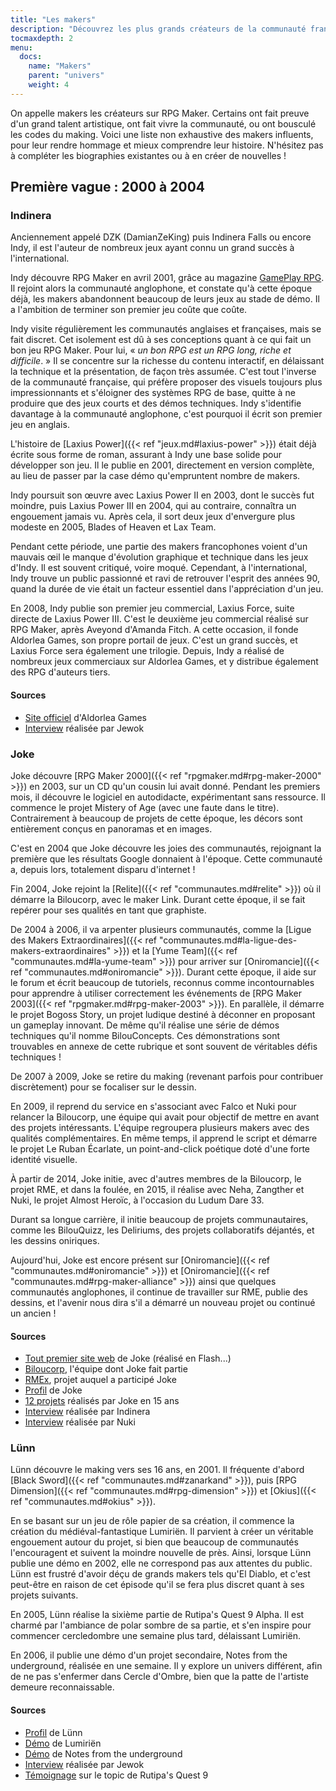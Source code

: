 ```yaml
---
title: "Les makers"
description: "Découvrez les plus grands créateurs de la communauté française RPG Maker, à travers toute son histoire et jusqu'à aujourd'hui."
tocmaxdepth: 2
menu:
  docs:
    name: "Makers"
    parent: "univers"
    weight: 4
---
```


On appelle makers les créateurs sur RPG Maker. Certains ont fait preuve d'un grand talent artistique, ont fait vivre la communauté, ou ont bousculé les codes du making. Voici une liste non exhaustive des makers influents, pour leur rendre hommage et mieux comprendre leur histoire. N'hésitez pas à compléter les biographies existantes ou à en créer de nouvelles !

## Première vague : 2000 à 2004

### Indinera

Anciennement appelé DZK (DamianZeKing) puis Indinera Falls ou encore Indy, il est l'auteur de nombreux jeux ayant connu un grand succès à l'international.

Indy découvre RPG Maker en avril 2001, grâce au magazine [GamePlay RPG](https://fr.wikipedia.org/wiki/GamePlay_RPG). Il rejoint alors la communauté anglophone, et constate qu'à cette époque déjà, les makers abandonnent beaucoup de leurs jeux au stade de démo. Il a l'ambition de terminer son premier jeu coûte que coûte.

Indy visite régulièrement les communautés anglaises et françaises, mais se fait discret. Cet isolement est dû à ses conceptions quant à ce qui fait un bon jeu RPG Maker. Pour lui, « *un bon RPG est un RPG long, riche et difficile*. » Il se concentre sur la richesse du contenu interactif, en délaissant la technique et la présentation, de façon très assumée. C'est tout l'inverse de la communauté française, qui préfère proposer des visuels toujours plus impressionnants et s'éloigner des systèmes RPG de base, quitte à ne produire que des jeux courts et des démos techniques. Indy s'identifie davantage à la communauté anglophone, c'est pourquoi il écrit son premier jeu en anglais.

L'histoire de [Laxius Power]({{< ref "jeux.md#laxius-power" >}}) était déjà écrite sous forme de roman, assurant à Indy une base solide pour développer son jeu. Il le publie en 2001, directement en version complète, au lieu de passer par la case démo qu'empruntent nombre de makers.

Indy poursuit son œuvre avec Laxius Power II en 2003, dont le succès fut moindre, puis Laxius Power III en 2004, qui au contraire, connaîtra un engouement jamais vu. Après cela, il sort deux jeux d'envergure plus modeste en 2005, Blades of Heaven et Lax Team.

Pendant cette période, une partie des makers francophones voient d'un mauvais œil le manque d'évolution graphique et technique dans les jeux d'Indy. Il est souvent critiqué, voire moqué. Cependant, à l'international, Indy trouve un public passionné et ravi de retrouver l'esprit des années 90, quand la durée de vie était un facteur essentiel dans l'appréciation d'un jeu.

En 2008, Indy publie son premier jeu commercial, Laxius Force, suite directe de Laxius Power III. C'est le deuxième jeu commercial réalisé sur RPG Maker, après Aveyond d'Amanda Fitch. A cette occasion, il fonde Aldorlea Games, son propre portail de jeux. C'est un grand succès, et Laxius Force sera également une trilogie. Depuis, Indy a réalisé de nombreux jeux commerciaux sur Aldorlea Games, et y distribue également des RPG d'auteurs tiers.

#### Sources

- [Site officiel](http://www.aldorlea.org/) d'Aldorlea Games
- [Interview](http://www.rpg-maker.fr/interviews-1-indy.html) réalisée par Jewok

### Joke

Joke découvre [RPG Maker 2000]({{< ref "rpgmaker.md#rpg-maker-2000" >}}) en 2003, sur un CD qu'un cousin lui avait donné. Pendant les premiers mois, il découvre le logiciel en autodidacte, expérimentant sans ressource. Il commence le projet Mistery of Age (avec une faute dans le titre). Contrairement à beaucoup de projets de cette époque, les décors sont entièrement conçus en panoramas et en images.

C'est en 2004 que Joke découvre les joies des communautés, rejoignant la première que les résultats Google donnaient à l'époque. Cette communauté a, depuis lors, totalement disparu d'internet !

Fin 2004, Joke rejoint la [Relite]({{< ref "communautes.md#relite" >}}) où il démarre la Biloucorp, avec le maker Link. Durant cette époque, il se fait repérer pour ses qualités en tant que graphiste.

De 2004 à 2006, il va arpenter plusieurs communautés, comme la [Ligue des Makers Extraordinaires]({{< ref "communautes.md#la-ligue-des-makers-extraordinaires" >}}) et la [Yume Team]({{< ref "communautes.md#la-yume-team" >}}) pour arriver sur [Oniromancie]({{< ref "communautes.md#oniromancie" >}}). Durant cette époque, il aide sur le forum et écrit beaucoup de tutoriels, reconnus comme incontournables pour apprendre à utiliser correctement les événements de [RPG Maker 2003]({{< ref "rpgmaker.md#rpg-maker-2003" >}}). En parallèle, il démarre le projet Bogoss Story, un projet ludique destiné à déconner en proposant un gameplay innovant. De même qu'il réalise une série de démos techniques qu'il nomme BilouConcepts. Ces démonstrations sont trouvables en annexe de cette rubrique et sont souvent de véritables défis techniques !

De 2007 à 2009, Joke se retire du making (revenant parfois pour contribuer discrètement) pour se focaliser sur le dessin.

En 2009, il reprend du service en s'associant avec Falco et Nuki pour relancer la Biloucorp, une équipe qui avait pour objectif de mettre en avant des projets intéressants. L'équipe regroupera plusieurs makers avec des qualités complémentaires. En même temps, il apprend le script et démarre le projet Le Ruban Écarlate, un point-and-click poétique doté d'une forte identité visuelle.

À partir de 2014, Joke initie, avec d'autres membres de la Biloucorp, le projet RME, et dans la foulée, en 2015, il réalise avec Neha, Zangther et Nuki, le projet Almost Heroïc, à l'occasion du Ludum Dare 33.

Durant sa longue carrière, il initie beaucoup de projets communautaires, comme les BilouQuizz, les Deliriums, des projets collaboratifs déjantés, et les dessins oniriques.

Aujourd'hui, Joke est encore présent sur [Oniromancie]({{< ref "communautes.md#oniromancie" >}}) et [Oniromancie]({{< ref "communautes.md#rpg-maker-alliance" >}}) ainsi que quelques communautés anglophones, il continue de travailler sur RME, publie des dessins, et l'avenir nous dira s'il a démarré un nouveau projet ou continué un ancien !

#### Sources

- [Tout premier site web](http://dreamquestprod.free.fr/) de Joke (réalisé en Flash...)
- [Biloucorp](http://biloucorp.com), l'équipe dont Joke fait partie
- [RMEx](http://rmex.github.io), projet auquel a participé Joke
- [Profil](http://www.rpg-maker.fr/index.php?page=membre&id=1368) de Joke
- [12 projets](https://rpgmakeralliance.com/d/144-12-jeux-videos-que-jai-realise-ces-15-dernieres-annees-a-telecharger) réalisés par Joke en 15 ans
- [Interview](http://www.rpg-maker.fr/interviews-9-joke.html) réalisée par Indinera
- [Interview](http://e-magination.jeun.fr/t3204-joke-nous-offre-sa-vision) réalisée par Nuki

### Lünn

Lünn découvre le making vers ses 16 ans, en 2001. Il fréquente d'abord [Black Sword]({{< ref "communautes.md#zanarkand" >}}), puis [RPG Dimension]({{< ref "communautes.md#rpg-dimension" >}}) et [Okius]({{< ref "communautes.md#okius" >}}).

En se basant sur un jeu de rôle papier de sa création, il commence la création du médiéval-fantastique Lumiriën. Il parvient à créer un véritable engouement autour du projet, si bien que beaucoup de communautés l'encouragent et suivent la moindre nouvelle de près. Ainsi, lorsque Lünn publie une démo en 2002, elle ne correspond pas aux attentes du public. Lünn est frustré d'avoir déçu de grands makers tels qu'El Diablo, et c'est peut-être en raison de cet épisode qu'il se fera plus discret quant à ses projets suivants.

En 2005, Lünn réalise la sixième partie de Rutipa's Quest 9 Alpha. Il est charmé par l'ambiance de polar sombre de sa partie, et s'en inspire pour commencer cercledombre une semaine plus tard, délaissant Lumiriën.

En 2006, il publie une démo d'un projet secondaire, Notes from the underground, réalisée en une semaine. Il y explore un univers différent, afin de ne pas s'enfermer dans Cercle d'Ombre, bien que la patte de l'artiste demeure reconnaissable.

#### Sources

- [Profil](http://www.rpg-maker.fr/index.php?page=membre&id=1745) de Lünn
- [Démo](http://www.rpg-maker.fr/jeux-119-lumirien.html) de Lumiriën
- [Démo](http://www.rpg-maker.fr/jeux-480-notes-from-the-underground.html) de Notes from the underground
- [Interview](http://www.rpg-maker.fr/index.php?page=interviews&id=8) réalisée par Jewok
- [Témoignage](http://www.rpg-maker.fr/index.php?page=forum&id=3919&ancre=126973#rech) sur le topic de Rutipa's Quest 9

